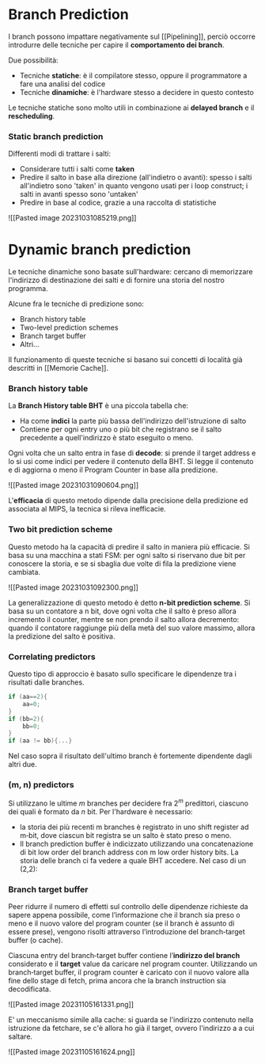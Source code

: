 # Branch Prediction

I branch possono impattare negativamente sul [[Pipelining]], perciò occorre introdurre delle tecniche per capire il **comportamento dei branch**.

Due possibilità:
- Tecniche **statiche**: è il compilatore stesso, oppure il programmatore a fare una analisi del codice
- Tecniche **dinamiche**: è l'hardware stesso a decidere in questo contesto

Le tecniche statiche sono molto utili in combinazione ai **delayed branch** e il **rescheduling**.

### Static branch prediction

Differenti modi di trattare i salti:
- Considerare tutti i salti come **taken**
- Predire il salto in base alla direzione (all'indietro o avanti): spesso i salti all'indietro sono 'taken' in quanto vengono usati per i loop construct; i salti in avanti spesso sono 'untaken'
- Predire in base al codice, grazie a una raccolta di statistiche 

![[Pasted image 20231031085219.png]]

# Dynamic branch prediction

Le tecniche dinamiche sono basate sull'hardware: cercano di memorizzare l'indirizzo di destinazione dei salti e di fornire una storia del nostro programma.

Alcune fra le tecniche di predizione sono:
- Branch history table
- Two-level prediction schemes
- Branch target buffer
- Altri...

Il funzionamento di queste tecniche si basano sui concetti di località già descritti in [[Memorie Cache]].
### Branch history table

La **Branch History table BHT** è una piccola tabella che:
- Ha come **indici** la parte più bassa dell'indirizzo dell'istruzione di salto
- Contiene per ogni entry uno o più bit che registrano se il salto precedente a quell'indirizzo è stato eseguito o meno.

Ogni volta che un salto entra in fase di **decode**: si prende il target address e lo si usi come indici per vedere il contenuto della BHT. Si legge il contenuto e di aggiorna o meno il Program Counter in base alla predizione.

![[Pasted image 20231031090604.png]]

L'**efficacia** di questo metodo dipende dalla precisione della predizione ed associata al MIPS, la tecnica si rileva inefficacie.

### Two bit prediction scheme

Questo metodo ha la capacità di predire il salto in maniera più efficacie. Si basa su una macchina a stati FSM: per ogni salto si riservano due bit per conoscere la storia, e se si sbaglia due volte di fila la predizione viene cambiata.

![[Pasted image 20231031092300.png]]

La generalizzazione di questo metodo è detto **n-bit prediction scheme**.
Si basa su un contatore a n bit, dove ogni volta che il salto è preso allora incremento il counter, mentre se non prendo il salto allora decremento: quando il contatore raggiunge più della metà del suo valore massimo, allora la predizione del salto è positiva.

### Correlating predictors

Questo tipo di approccio è basato sullo specificare le dipendenze tra i risultati dalle branches.

```C
if (aa==2){
	aa=0;
}
if (bb=2){
	bb=0;
}
if (aa != bb){...}
```

Nel caso sopra il risultato dell'ultimo branch è fortemente dipendente dagli altri due.

### (m, n) predictors

Si utilizzano le ultime $m$ branches per decidere fra $2^m$ predittori, ciascuno dei quali è formato da $n$ bit.
Per l'hardware è necessario:
- la storia dei più recenti m branches è registrato in uno shift register ad m‑bit, dove ciascun bit registra se un salto è stato preso o meno.
- Il branch prediction buffer è indicizzato utilizzando una concatenazione di bit low order del branch address con m low order history bits. La storia delle branch ci fa vedere a quale BHT accedere.
Nel caso di un (2,2):

### Branch target buffer

Peer ridurre il numero di effetti sul controllo delle dipendenze richieste da sapere appena possibile, come l’informazione che il branch sia preso o meno e il nuovo valore del program counter (se il branch è assunto di essere prese), vengono risolti attraverso l’introduzione del branch‑target buffer (o cache).

Ciascuna entry del branch‑target buffer contiene l’**indirizzo del branch** considerato e il **target** value da caricare nel program counter.
Utilizzando un branch‑target buffer, il program counter è caricato con il nuovo valore alla fine dello stage di fetch, prima ancora che la branch instruction sia decodificata.

![[Pasted image 20231105161331.png]]

E' un meccanismo simile alla cache: si guarda se l'indirizzo contenuto nella istruzione da fetchare, se c'è allora ho già il target, ovvero l'indirizzo a a cui saltare.

![[Pasted image 20231105161624.png]]
